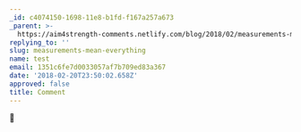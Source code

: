 ```yaml
---
_id: c4074150-1698-11e8-b1fd-f167a257a673
_parent: >-
  https://aim4strength-comments.netlify.com/blog/2018/02/measurements-mean-everything/
replying_to: ''
slug: measurements-mean-everything
name: test
email: 1351c6fe7d0033057af7b709ed83a367
date: '2018-02-20T23:50:02.658Z'
approved: false
title: Comment
---
```

:wave:
